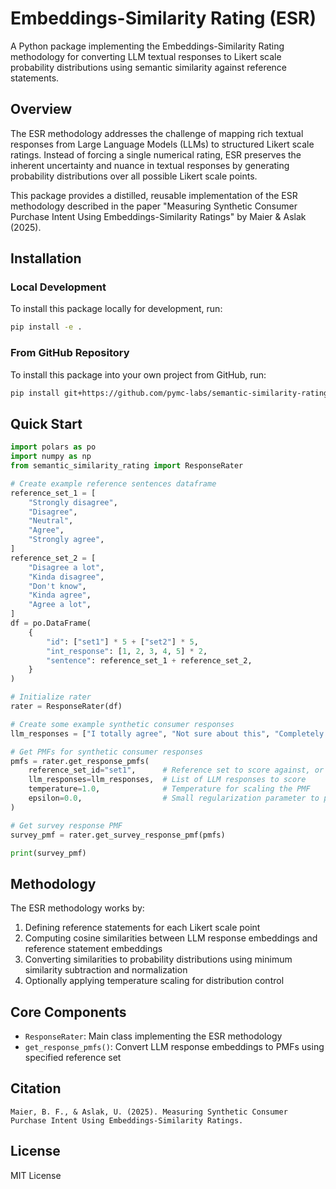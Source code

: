 # Embeddings-Similarity Rating (ESR)

A Python package implementing the Embeddings-Similarity Rating methodology for converting LLM textual responses to Likert scale probability distributions using semantic similarity against reference statements.

## Overview

The ESR methodology addresses the challenge of mapping rich textual responses from Large Language Models (LLMs) to structured Likert scale ratings. Instead of forcing a single numerical rating, ESR preserves the inherent uncertainty and nuance in textual responses by generating probability distributions over all possible Likert scale points.

This package provides a distilled, reusable implementation of the ESR methodology described in the paper "Measuring Synthetic Consumer Purchase Intent Using Embeddings-Similarity Ratings" by Maier & Aslak (2025).

## Installation

### Local Development
To install this package locally for development, run:
```bash
pip install -e .
```

### From GitHub Repository
To install this package into your own project from GitHub, run:
```bash
pip install git+https://github.com/pymc-labs/semantic-similarity-rating.git
```

## Quick Start

```python
import polars as po
import numpy as np
from semantic_similarity_rating import ResponseRater

# Create example reference sentences dataframe
reference_set_1 = [
    "Strongly disagree",
    "Disagree",
    "Neutral",
    "Agree",
    "Strongly agree",
]
reference_set_2 = [
    "Disagree a lot",
    "Kinda disagree",
    "Don't know",
    "Kinda agree",
    "Agree a lot",
]
df = po.DataFrame(
    {
        "id": ["set1"] * 5 + ["set2"] * 5,
        "int_response": [1, 2, 3, 4, 5] * 2,
        "sentence": reference_set_1 + reference_set_2,
    }
)

# Initialize rater
rater = ResponseRater(df)

# Create some example synthetic consumer responses
llm_responses = ["I totally agree", "Not sure about this", "Completely disagree"]

# Get PMFs for synthetic consumer responses
pmfs = rater.get_response_pmfs(
    reference_set_id="set1",      # Reference set to score against, or "mean"
    llm_responses=llm_responses,  # List of LLM responses to score
    temperature=1.0,              # Temperature for scaling the PMF
    epsilon=0.0,                  # Small regularization parameter to prevent division by zero and add smoothing
)

# Get survey response PMF
survey_pmf = rater.get_survey_response_pmf(pmfs)

print(survey_pmf)
```

## Methodology

The ESR methodology works by:
1. Defining reference statements for each Likert scale point
2. Computing cosine similarities between LLM response embeddings and reference statement embeddings
3. Converting similarities to probability distributions using minimum similarity subtraction and normalization
4. Optionally applying temperature scaling for distribution control

## Core Components

- `ResponseRater`: Main class implementing the ESR methodology
- `get_response_pmfs()`: Convert LLM response embeddings to PMFs using specified reference set

## Citation

```
Maier, B. F., & Aslak, U. (2025). Measuring Synthetic Consumer Purchase Intent Using Embeddings-Similarity Ratings.
```

## License

MIT License
